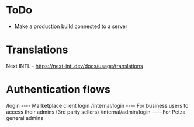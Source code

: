 # ToDo

- Make a production build connected to a server

# Translations

Next INTL - https://next-intl.dev/docs/usage/translations

# Authentication flows

/login ---- Marketplace client login
/internal/login ---- For business users to access their admins (3rd party sellers)
/internal/admin/login ---- For Petza general admins
